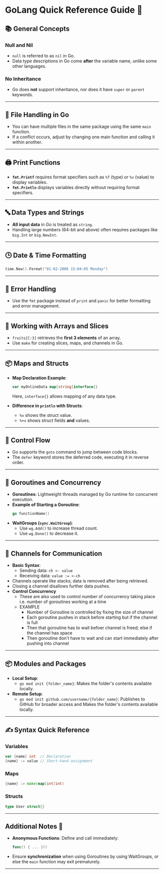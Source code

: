 
# GoLang Quick Reference Guide 🐹

## 📚 General Concepts

### Null and Nil
- `null` is referred to as `nil` in Go.
- Data type descriptions in Go come **after** the variable name, unlike some other languages.

### No Inheritance
- Go does **not** support inheritance, nor does it have `super` or `parent` keywords.

---

## 📄 File Handling in Go

- You can have multiple files in the same package using the same `main` function. 
- If a conflict occurs, adjust by changing one main function and calling it within another.

---

## 🖨️ Print Functions

- **`fmt.Printf`** requires format specifiers such as `%T` (type) or `%v` (value) to display variables.
- **`fmt.Println`** displays variables directly without requiring format specifiers.

---

## 🔤 Data Types and Strings

- **All input data** in Go is treated as `string`.
- Handling large numbers (64-bit and above) often requires packages like `big.Int` or `big.NewInt`.

---

## 🕒 Date & Time Formatting

```go
time.Now().Format("01-02-2006 15:04:05 Monday")
```

---

## 🛑 Error Handling

- Use the `fmt` package instead of `print` and `panic` for better formatting and error management.

---

## 🧩 Working with Arrays and Slices

- `fruits2[:3]` retrieves the **first 3 elements** of an array.
- Use `make` for creating slices, maps, and channels in Go.

---

## 📦 Maps and Structs

- **Map Declaration Example**:
  ```go
  var myOnlineData map[string]interface{}
  ```
  Here, `interface{}` allows mapping of any data type.

- **Difference in `println` with Structs**:
  - `%v` shows the struct value.
  - `%+v` shows struct fields **and** values.

---

## 🔀 Control Flow

- Go supports the `goto` command to jump between code blocks.
- The `defer` keyword stores the deferred code, executing it in reverse order.

---

## 🚀 Goroutines and Concurrency

- **Goroutines**: Lightweight threads managed by Go runtime for concurrent execution.
- **Example of Starting a Goroutine**:
  ```go
  go functionName()
  ```
- **WaitGroups (`sync.WaitGroup`)**:
  - Use `wg.Add()` to increase thread count.
  - Use `wg.Done()` to decrease it.

---

## 🔗 Channels for Communication

- **Basic Syntax**:
  - Sending data: `ch <- value`
  - Receiving data: `value := <-ch`
- Channels operate like stacks; data is removed after being retrieved.
- Closing a channel disallows further data pushes.
- **Control Concurrency**
  - These are also used to control number of concurrency taking place i.e. number of goroutines working at a time
  - EXAMPLE
    - Number of Goroutine is controlled by fixing the size of channel
    - Each goroutine pushes in stack before starting but if the channel is full
    - Then that goroutine has to wait befoer channel is freed; else if the channel has space
    - Then goroutine don't have to wait and can start immediately after pushing into channel

---

## 📦 Modules and Packages

- **Local Setup**:
  - `go mod init {folder_name}`: Makes the folder's contents available locally.
- **Remote Setup**:
  - `go mod init github.com/username/{folder_name}`: Publishes to GitHub for broader access and Makes the folder's contents available locally.

---

## ✍️ Syntax Quick Reference

### Variables

```go
var {name} int  // Declaration
{name} := value // Short-hand assignment
```

### Maps

```go
{name} := make(map[int]int)
```

### Structs

```go
type User struct{}
```

---

## Additional Notes 📝

- **Anonymous Functions**: Define and call immediately:
  ```go
  func() { ... }()
  ```
- Ensure **synchronization** when using Goroutines by using WaitGroups, or else the `main` function may exit prematurely.

---
